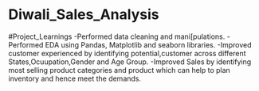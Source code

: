 # Diwali_Sales_Analysis
#Project_Learnings
-Performed data cleaning and mani[pulations.
-Performed EDA using Pandas, Matplotlib and seaborn libraries. 
-Improved customer experienced by identifying potential,customer across different States,Ocuupation,Gender and Age Group.
-Improved Sales by identifying most selling product categories and product which can help to plan inventory and hence meet the demands.
